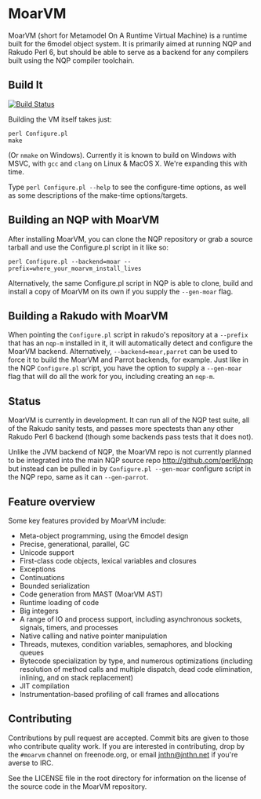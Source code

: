 # MoarVM

MoarVM (short for Metamodel On A Runtime Virtual Machine) is a runtime built
for the 6model object system. It is primarily aimed at running NQP and Rakudo
Perl 6, but should be able to serve as a backend for any compilers built using
the NQP compiler toolchain.

## Build It

[![Build Status](https://travis-ci.org/MoarVM/MoarVM.svg?branch=master)](https://travis-ci.org/MoarVM/MoarVM)

Building the VM itself takes just:

    perl Configure.pl
    make

(Or `nmake` on Windows). Currently it is known to build on Windows with MSVC,
with `gcc` and `clang` on Linux & MacOS X.  We're expanding this with time.

Type `perl Configure.pl --help` to see the configure-time options, as well
as some descriptions of the make-time options/targets.

## Building an NQP with MoarVM

After installing MoarVM, you can clone the NQP repository or grab a source
tarball and use the Configure.pl script in it like so:

    perl Configure.pl --backend=moar --prefix=where_your_moarvm_install_lives

Alternatively, the same Configure.pl script in NQP is able to clone, build
and install a copy of MoarVM on its own if you supply the `--gen-moar` flag.

## Building a Rakudo with MoarVM

When pointing the `Configure.pl` script in rakudo's repository at a `--prefix`
that has an `nqp-m` installed in it, it will automatically detect and configure
the MoarVM backend. Alternatively, `--backend=moar,parrot` can be used to force
it to build the MoarVM and Parrot backends, for example. Just like in the NQP
`Configure.pl` script, you have the option to supply a `--gen-moar` flag that
will do all the work for you, including creating an `nqp-m`.

## Status

MoarVM is currently in development. It can run all of the NQP test suite, all
of the Rakudo sanity tests, and passes more spectests than any other Rakudo
Perl 6 backend (though some backends pass tests that it does not).

Unlike the JVM backend of NQP, the MoarVM repo is not currently planned to be
integrated into the main NQP source repo http://github.com/perl6/nqp but
instead can be pulled in by `Configure.pl --gen-moar` configure script in the
NQP repo, same as it can `--gen-parrot`.

## Feature overview

Some key features provided by MoarVM include:

* Meta-object programming, using the 6model design
* Precise, generational, parallel, GC
* Unicode support
* First-class code objects, lexical variables and closures
* Exceptions
* Continuations
* Bounded serialization
* Code generation from MAST (MoarVM AST)
* Runtime loading of code
* Big integers
* A range of IO and process support, including asynchronous sockets, signals,
  timers, and processes
* Native calling and native pointer manipulation
* Threads, mutexes, condition variables, semaphores, and blocking queues
* Bytecode specialization by type, and numerous optimizations (including
  resolution of method calls and multiple dispatch, dead code elimination,
  inlining, and on stack replacement)
* JIT compilation
* Instrumentation-based profiling of call frames and allocations

## Contributing

Contributions by pull request are accepted. Commit bits are given to those who
contribute quality work. If you are interested in contributing, drop by the
`#moarvm` channel on freenode.org, or email jnthn@jnthn.net if you're averse
to IRC.

See the LICENSE file in the root directory for information on the license of
the source code in the MoarVM repository.

